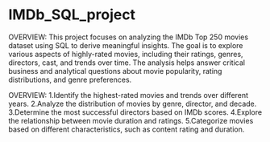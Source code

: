 # IMDb_SQL_project

OVERVIEW:
This project focuses on analyzing the IMDb Top 250 movies dataset using SQL to derive meaningful insights. The goal is to explore various aspects of highly-rated movies, including their ratings, genres, directors, cast, and trends over time. The analysis helps answer critical business and analytical questions about movie popularity, rating distributions, and genre preferences.

OVERVIEW:
1.Identify the highest-rated movies and trends over different years.
2.Analyze the distribution of movies by genre, director, and decade.
3.Determine the most successful directors based on IMDb scores.
4.Explore the relationship between movie duration and ratings.
5.Categorize movies based on different characteristics, such as content rating and duration.
